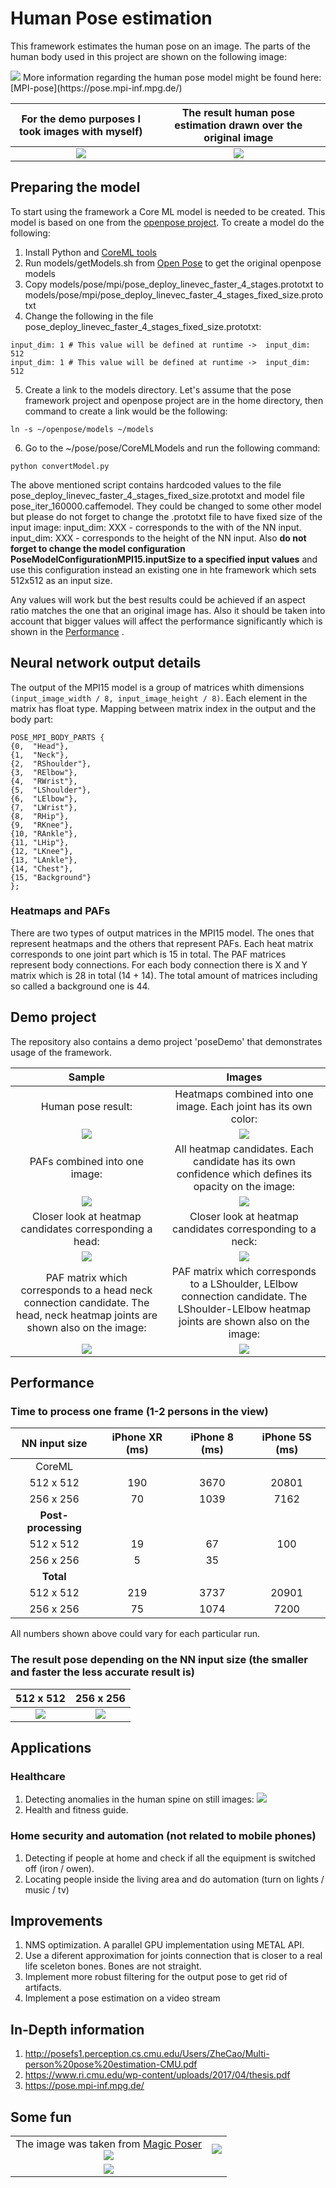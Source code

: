 # Human Pose estimation
This framework estimates the human pose on an image. The parts of the human body used in this project are shown on the following image:

<img src="sample-images/vitruvian_shape.png?sanitize=true&raw=true" />
More information regarding the human pose model might be found here: [MPI-pose](https://pose.mpi-inf.mpg.de/)

| For the demo purposes I took images with myself)                | The result human pose estimation drawn over the original image  |
| :----------------------------------------------------------------------------------------------------------------------------: |:---------------------------------------------------------------------------:|
| <img src="pose/poseDemo/Assets.xcassets/sample-pose1-resized.imageset/sample-pose1-resized.png" /> | <img src="sample-images/pose-result.png" /> |

## Preparing the model
To start using the framework a Core ML model is needed to be created. This model is based on one from the [openpose project](https://github.com/CMU-Perceptual-Computing-Lab/openpose). To create a model do the following:
1) Install Python and [CoreML tools](https://apple.github.io/coremltools/index.html)
2) Run models/getModels.sh from [Open Pose](https://github.com/CMU-Perceptual-Computing-Lab/openpose) to get the original openpose models
3) Copy models/pose/mpi/pose_deploy_linevec_faster_4_stages.prototxt to models/pose/mpi/pose_deploy_linevec_faster_4_stages_fixed_size.prototxt
4) Change the following in the file pose_deploy_linevec_faster_4_stages_fixed_size.prototxt:
```
input_dim: 1 # This value will be defined at runtime ->  input_dim: 512
input_dim: 1 # This value will be defined at runtime ->  input_dim: 512
```
5) Create a link to the models directory. Let's assume that the pose framework project and openpose project are in the home directory, then command to create a link would be the following:

`ln -s ~/openpose/models ~/models`

6) Go to the ~/pose/pose/CoreMLModels and run the following command:

`python convertModel.py`

The above mentioned script contains hardcoded values to the file pose_deploy_linevec_faster_4_stages_fixed_size.prototxt and model file pose_iter_160000.caffemodel.
They could be changed to some other model but please do not forget to change the .prototxt file to have fixed size of the input image:
input_dim: XXX  - corresponds to the with of the NN input.
input_dim: XXX  - corresponds to the height of the NN input.
Also **do not forget to change the model configuration PoseModelConfigurationMPI15.inputSize to a specified input values** and use this configuration instead an existing one in hte framework which sets 512x512 as an input size.

Any values will work but the best results could be achieved if an aspect ratio matches the one that an original image has. Also it should be taken into account that bigger values will affect the performance significantly which is shown in the [Performance](#Performance) .

## Neural network output details
The output of the MPI15 model is a group of matrices whith dimensions `(input_image_width / 8, input_image_height / 8)`. Each element in the matrix has float type. Mapping between matrix index in the output and the body part:
```
POSE_MPI_BODY_PARTS {
{0,  "Head"},
{1,  "Neck"},
{2,  "RShoulder"},
{3,  "RElbow"},
{4,  "RWrist"},
{5,  "LShoulder"},
{6,  "LElbow"},
{7,  "LWrist"},
{8,  "RHip"},
{9,  "RKnee"},
{10, "RAnkle"},
{11, "LHip"},
{12, "LKnee"},
{13, "LAnkle"},
{14, "Chest"},
{15, "Background"}
};
```

### Heatmaps and PAFs
There are two types of output matrices in the MPI15 model. The ones that represent heatmaps and the others that represent PAFs. Each heat matrix corresponds to one joint part which is 15 in total. The PAF matrices represent body connections. For each body connection there is X and Y matrix which is 28 in total (14 + 14). The total amount of matrices including so called a background one is 44.

## Demo project
The repository also contains a demo project 'poseDemo' that demonstrates usage of the framework.

| Sample                                                                             | Images                                                                                              |
| :---------------------------------------------------------------: |:---------------------------------------------------------------------------:|
| Human pose result:                                                          | Heatmaps combined into one image. Each joint has its own color:|
| <img src="sample-images/pose-result.png?sanitize=true&raw=true" /> |  <img src="sample-images/heatmaps.png?sanitize=true&raw=true" />                   |
| PAFs combined into one image:                                      |   All heatmap candidates. Each candidate has its own confidence which defines its opacity on the image: |
| <img src="sample-images/PAFs.png?sanitize=true&raw=true" />           | <img src="sample-images/heatmap-candidates.png?sanitize=true&raw=true" /> |
| Closer look at heatmap candidates corresponding a head:| Closer look at heatmap candidates corresponding to a neck:|
| <img src="sample-images/head-heatmap-candidates.png?sanitize=true&raw=true" /> | <img src="sample-images/neck-heatmap-candidates.png?sanitize=true&raw=true" /> |
|  PAF matrix which corresponds to a head neck connection candidate. The head, neck heatmap joints are shown also on the image: | PAF matrix which corresponds to a LShoulder, LElbow connection candidate. The LShoulder-LElbow heatmap joints are shown also on the image:|
| <img src="sample-images/PAF-X-head-neck-connection.png?sanitize=true&raw=true" /> | <img src="sample-images/PAF-X-LShoulder-LElbow-connection.png?sanitize=true&raw=true" />|

## Performance

### Time to process one frame (1-2 persons in the view)

|   NN input size    | iPhone XR (ms)   | iPhone 8 (ms) | iPhone 5S (ms) |
|:-------------------:|:-------------------:|:-----------------:|:------------------:|
|      CoreML       |
|      512 x 512       |          190            |      3670          |        20801        |
|      256 x 256       |          70            |       1039        |         7162         |
|      **Post-processing**      |
|      512 x 512       |          19          |        67        |        100        |
|      256 x 256       |          5           |       35         |                  |
|      **Total**       |
|      512 x 512       |          219       |       3737     |        20901        |
|      256 x 256       |           75          |     1074     |           7200       |

All numbers shown above could vary for each particular run.

### The result pose depending on the NN input size (the smaller and faster the less accurate result is)
|      512 x 512       |    256 x 256       |
| :----------------------------------------------------------------------------------------: | :--------------------------------------------------------------------------------------------------------:|
|     <img src="sample-images/pose-result.png?sanitize=true&raw=true" />       |          <img src="sample-images/pose-result-256x256.png?sanitize=true&raw=true" />       |

## Applications

### Healthcare

1) Detecting anomalies in the human spine on still images:
    <img src="sample-images/pose-result-scoliosis.png?sanitize=true&raw=true" />
2) Health and fitness guide.


### Home security and automation (not related to mobile phones)

1) Detecting if people at home and check if all the equipment is switched off (iron / owen).
2) Locating people inside the living area and do automation (turn on lights / music / tv)

## Improvements
1) NMS optimization. A parallel GPU implementation using METAL API.
2) Use a diferent approximation for joints connection that is closer to a real life sceleton bones. Bones are not straight.
3) Implement more robust filtering for the output pose to get rid of artifacts.
4) Implement a pose estimation on a video stream

## In-Depth information
1) http://posefs1.perception.cs.cmu.edu/Users/ZheCao/Multi-person%20pose%20estimation-CMU.pdf
2) https://www.ri.cmu.edu/wp-content/uploads/2017/04/thesis.pdf
3) https://pose.mpi-inf.mpg.de/

## Some fun
|   |   |
| :----------------------------------------------------------------------------------: | :------------------------------------------------------------------------------------:|
|The image was taken from [Magic Poser](https://magicposer.com) <br/> <img src="sample-images/pose-result3.png?sanitize=true&raw=true" />| <img src="sample-images/pose-result4.png?sanitize=true&raw=true" /> |
| <img src="sample-images/pose-result5.png?sanitize=true&raw=true" /> |  |
